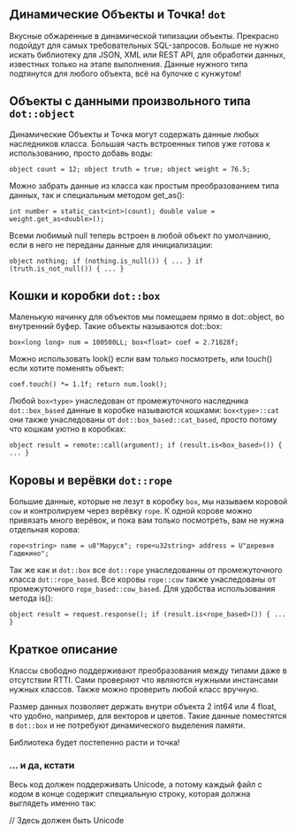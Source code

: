 ## Динамические Объекты и Точка! `dot`

Вкусные обжаренные в динамической типизации объекты. Прекрасно подойдут для самых требовательных SQL-запросов. Больше не нужно искать библиотеку для JSON, XML или REST API, для обработки данных, известных только на этапе выполнения. Данные нужного типа подтянутся для любого объекта, всё на булочке с кунжутом!

## Объекты с данными произвольного типа `dot::object`

Динамические Объекты и Точка могут содержать данные любых наследников класса. Большая часть встроенных типов уже готова к использованию, просто добавь воды:

`object count = 12; object truth = true; object weight = 76.5;`

Можно забрать данные из класса как простым преобразованием типа данных, так и специальным методом get_as<T>():

`int number = static_cast<int>(count); double value = weight.get_as<double>();`

Всеми любимый null теперь встроен в любой объект по умолчанию, если в него не переданы данные для инициализации:

`object nothing; if (nothing.is_null()) { ... } if (truth.is_not_null()) { ... }`

## Кошки и коробки `dot::box`

Маленькую начинку для объектов мы помещаем прямо в dot::object, во внутренний буфер. Такие объекты называются dot::box:

`box<long long> num = 100500LL; box<float> coef = 2.71828f;`

Можно использовать look() если вам только посмотреть, или touch() если хотите поменять объект:

`coef.touch() *= 1.1f; return num.look();`

Любой `box<type>` унаследован от промежуточного наследника `dot::box_based` данные в коробке называются кошками: `box<type>::cat` они также унаследованы от `dot::box_based::cat_based`, просто потому что кошкам уютно в коробках:

`object result = remote::call(argument); if (result.is<box_based>()) { ... }`

## Коровы и верёвки `dot::rope`

Большие данные, которые не лезут в коробку `box`, мы называем коровой `cow` и контролируем через верёвку `rope`. К одной корове можно привязать много верёвок, и пока вам только посмотреть, вам не нужна отдельная корова:

`rope<string> name = u8"Маруся"; rope<u32string> address = U"деревня Гадюкино";`

Так же как и `dot::box` все `dot::rope` унаследованны от промежуточного класса `dot::rope_based`. Все коровы `rope::cow` также унаследованы от промежуточного `rope_based::cow_based`. Для удобства использования метода is<T>():

`object result = request.response(); if (result.is<rope_based>()) { ... }`

## Краткое описание

Классы свободно поддерживают преобразования между типами даже в отсутствии RTTI. Сами проверяют что являются нужными инстансами нужных классов. Также можно проверить любой класс вручную.

Размер данных позволяет держать внутри объекта 2 int64 или 4 float, что удобно, например, для векторов и цветов. Такие данные поместятся в `dot::box` и не потребуют динамического выделения памяти.

Библиотека будет постепенно расти и точка!

### ... и да, кстати

Весь код должен поддерживать Unicode, а потому каждый файл с кодом в конце содержит специальную строку, которая должна выглядеть именно так:

// Здесь должен быть Unicode
